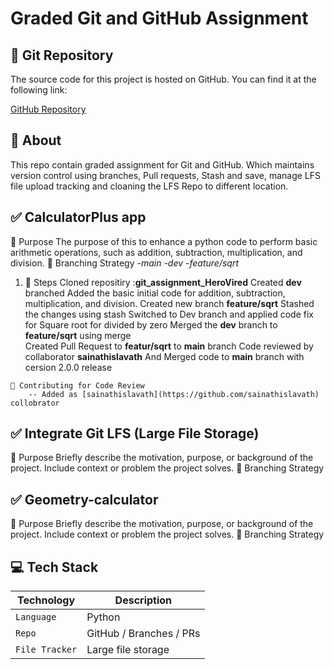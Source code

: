 # Graded Git and GitHub Assignment
## 🔗 Git Repository

The source code for this project is hosted on GitHub. You can find it at the following link:

[GitHub Repository](https://github.com/kanakagarapati/git_assignment_HeroVired.git)

## 🧾 About
This repo contain graded assignment for Git and GitHub. Which maintains version control using branches, Pull requests, Stash and save, manage LFS file upload tracking and cloaning the LFS Repo to different location.

## ✅ CalculatorPlus app
🧾 Purpose
The purpose of this to enhance a python code to perform basic arithmetic operations, such as addition, subtraction, multiplication, and division.
🌿 Branching Strategy
   -*main*
   -*dev*
   -*feature/sqrt*
  
   1. 🔁 Steps
    Cloned repositiry :**git_assignment_HeroVired**
    Created **dev** branched
    Added the basic initial code for addition, subtraction, multiplication, and division.
    Created new branch **feature/sqrt**
    Stashed the changes using stash
    Switched to Dev branch and applied code fix for Square root for divided by zero
    Merged the **dev** branch to **feature/sqrt** using merge   
    Created Pull Request to **featur/sqrt** to **main** branch
    Code reviewed by collaborator **sainathislavath**
    And Merged code to **main** branch with cersion 2.0.0 release

    🤝 Contributing for Code Review
        -- Added as [sainathislavath](https://github.com/sainathislavath) collobrator

    



## ✅ Integrate Git LFS (Large File Storage)
🧾 Purpose
Briefly describe the motivation, purpose, or background of the project. Include context or problem the project solves.
🌿 Branching Strategy

## ✅ Geometry-calculator
🧾 Purpose
Briefly describe the motivation, purpose, or background of the project. Include context or problem the project solves.
🌿 Branching Strategy



## 💻 Tech Stack

| Technology | Description |
|------------|-------------|
| `Language` | Python  |
| `Repo` | GitHub / Branches / PRs |
| `File Tracker` | Large file storage |

